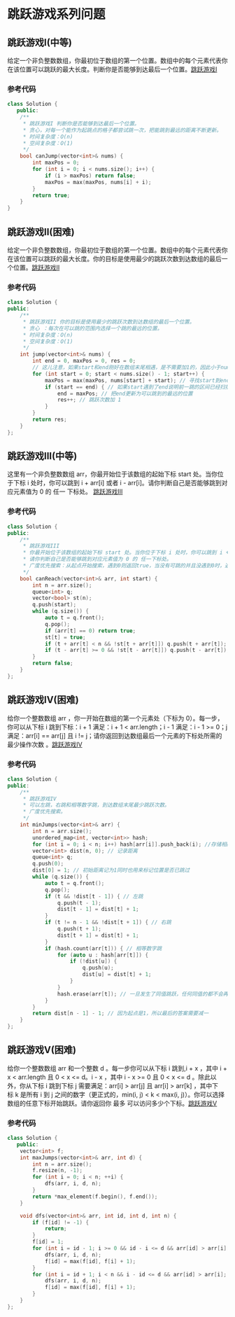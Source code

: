 # 跳跃游戏系列问题

## 跳跃游戏I(中等)

给定一个非负整数数组，你最初位于数组的第一个位置。数组中的每个元素代表你在该位置可以跳跃的最大长度。判断你是否能够到达最后一个位置。[跳跃游戏I](https://leetcode-cn.com/problems/jump-game/)

### 参考代码

```c++
class Solution {
   public:
    /**
     * 跳跃游戏I 判断你是否能够到达最后一个位置。
     * 贪心，对每一个能作为起跳点的格子都尝试跳一次，把能跳到最远的距离不断更新。
     * 时间复杂度：O(n)
     * 空间复杂度：O(1)
     */
    bool canJump(vector<int>& nums) {
        int maxPos = 0;
        for (int i = 0; i < nums.size(); i++) {
            if (i > maxPos) return false;
            maxPos = max(maxPos, nums[i] + i);
        }
        return true;
    }
}
```

## 跳跃游戏II(困难)

给定一个非负整数数组，你最初位于数组的第一个位置。数组中的每个元素代表你在该位置可以跳跃的最大长度。你的目标是使用最少的跳跃次数到达数组的最后一个位置。[跳跃游戏II](https://leetcode-cn.com/problems/jump-game-ii/)

### 参考代码

```c++
class Solution {
public:
    /**
     * 跳跃游戏II 你的目标是使用最少的跳跃次数到达数组的最后一个位置。
     * 贪心 ：每次在可以跳的范围内选择一个跳的最远的位置。
     * 时间复杂度：O(n)
     * 空间复杂度：O(1)
     */
    int jump(vector<int>& nums) {
        int end = 0, maxPos = 0, res = 0;
        // 这儿注意，如果start和end刚好在数组末尾相遇，是不需要加1的，因此小于nums.size() - 1;
        for (int start = 0; start < nums.size() - 1; start++) { 
            maxPos = max(maxPos, nums[start] + start); // 寻找start到end区间可以跳的最远的位置
            if (start == end) { // 如果start遇到了end说明前一跳的区间已经扫描完了，也求得前一跳的范围内可以跳到的最远位置
                end = maxPos; // 把end更新为可以跳到的最远的位置
                res++; // 跳跃次数加 1
            }
        }
        return res;
    }
};
```

## 跳跃游戏III(中等)

这里有一个非负整数数组 arr，你最开始位于该数组的起始下标 start 处。当你位于下标 i 处时，你可以跳到 i + arr[i] 或者 i - arr[i]。请你判断自己是否能够跳到对应元素值为 0 的 任一 下标处。 [跳跃游戏III](https://leetcode-cn.com/problems/jump-game-iii/)

### 参考代码

```c++
class Solution {
public:
    /**
     * 跳跃游戏III
     * 你最开始位于该数组的起始下标 start 处。当你位于下标 i 处时，你可以跳到 i + arr[i] 或者 i - arr[i]。
     * 请你判断自己是否能够跳到对应元素值为 0 的 任一下标处。
     * 广度优先搜索：从起点开始搜索，遇到0则返回true，当没有可跳的并且没遇到0时，返回false
     */
    bool canReach(vector<int>& arr, int start) {
        int n = arr.size();
        queue<int> q;
        vector<bool> st(n);
        q.push(start);
        while (q.size()) {
            auto t = q.front();
            q.pop();
            if (arr[t] == 0) return true;
            st[t] = true;
            if (t + arr[t] < n && !st[t + arr[t]]) q.push(t + arr[t]);
            if (t - arr[t] >= 0 && !st[t - arr[t]]) q.push(t - arr[t]);
        }
        return false;
    }
};
```

## 跳跃游戏IV(困难)

给你一个整数数组 arr ，你一开始在数组的第一个元素处（下标为 0）。每一步，你可以从下标 i 跳到下标：i + 1 满足：i + 1 < arr.length；i - 1 满足：i - 1 >= 0；j 满足：arr[i] == arr[j] 且 i != j；请你返回到达数组最后一个元素的下标处所需的 最少操作次数 。[跳跃游戏IV](https://leetcode-cn.com/problems/jump-game-iv/)

### 参考代码

```c++
class Solution {
public:
    /**
     * 跳跃游戏IV
     * 可以左跳，右跳和相等数字跳，到达数组末尾最少跳跃次数。
     * 广度优先搜索。
     */
    int minJumps(vector<int>& arr) {
        int n = arr.size();
        unordered_map<int, vector<int>> hash;
        for (int i = 0; i < n; i++) hash[arr[i]].push_back(i); //存储相同的值位置
        vector<int> dist(n, 0); // 记录距离
        queue<int> q;
        q.push(0);
        dist[0] = 1; // 初始距离记为1同时也用来标记位置是否已跳过
        while (q.size()) {
            auto t = q.front();
            q.pop();
            if (t && !dist[t - 1]) { // 左跳
                q.push(t - 1);
                dist[t - 1] = dist[t] + 1;
            }
            if (t != n - 1 && !dist[t + 1]) { // 右跳
                q.push(t + 1);
                dist[t + 1] = dist[t] + 1;
            }
            if (hash.count(arr[t])) { // 相等数字跳
                for (auto u : hash[arr[t]]) {
                    if (!dist[u]) {
                        q.push(u);
                        dist[u] = dist[t] + 1;
                    }
                }
                hash.erase(arr[t]); // 一旦发生了同值跳跃，任何同值的都不会再被跳跃，删除键
            }
        }
        return dist[n - 1] - 1; // 因为起点是1，所以最后的答案需要减一
    }
};
```

## 跳跃游戏V(困难)


给你一个整数数组 arr 和一个整数 d 。每一步你可以从下标 i 跳到,i + x ，其中 i + x < arr.length 且 0 < x <= d。i - x ，其中 i - x >= 0 且 0 < x <= d 。除此以外，你从下标 i 跳到下标 j 需要满足：arr[i] > arr[j] 且 arr[i] > arr[k] ，其中下标 k 是所有 i 到 j 之间的数字（更正式的，min(i, j) < k < max(i, j)）。你可以选择数组的任意下标开始跳跃。请你返回你 最多 可以访问多少个下标。[跳跃游戏V](https://leetcode-cn.com/problems/jump-game-v/)

### 参考代码

```c++
class Solution {
   public:
    vector<int> f;
    int maxJumps(vector<int>& arr, int d) {
        int n = arr.size();
        f.resize(n, -1);
        for (int i = 0; i < n; ++i) {
            dfs(arr, i, d, n);
        }
        return *max_element(f.begin(), f.end());
    }

    void dfs(vector<int>& arr, int id, int d, int n) {
        if (f[id] != -1) {
            return;
        }
        f[id] = 1;
        for (int i = id - 1; i >= 0 && id - i <= d && arr[id] > arr[i]; --i) {
            dfs(arr, i, d, n);
            f[id] = max(f[id], f[i] + 1);
        }
        for (int i = id + 1; i < n && i - id <= d && arr[id] > arr[i]; ++i) {
            dfs(arr, i, d, n);
            f[id] = max(f[id], f[i] + 1);
        }
    }
};
```